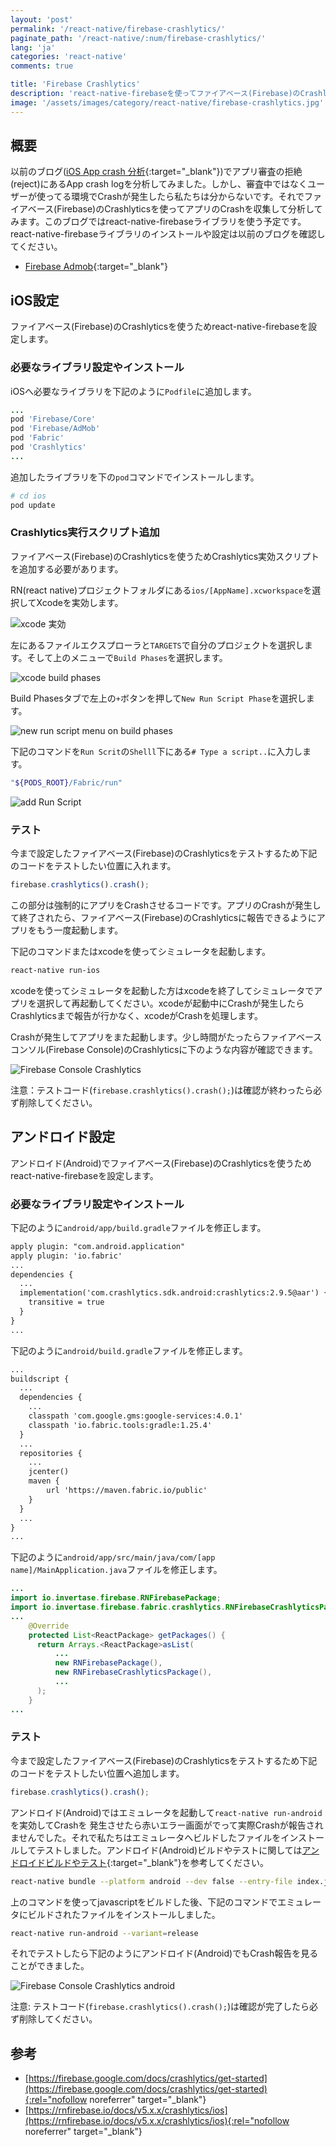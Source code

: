 ```yaml
---
layout: 'post'
permalink: '/react-native/firebase-crashlytics/'
paginate_path: '/react-native/:num/firebase-crashlytics/'
lang: 'ja'
categories: 'react-native'
comments: true

title: 'Firebase Crashlytics'
description: 'react-native-firebaseを使ってファイアベース(Firebase)のCrashlyticsでアプリのCrashが発生したらその情報を取得してみましょう。'
image: '/assets/images/category/react-native/firebase-crashlytics.jpg'
---
```



## 概要
以前のブログ([iOS App crash 分析]({{site.url}}/{{page.categories}}/ios-app-crash-debugging/){:target="_blank"})でアプリ審査の拒絶(reject)にあるApp crash logを分析してみました。しかし、審査中ではなくユーザーが使ってる環境でCrashが発生したら私たちは分からないです。それでファイアベース(Firebase)のCrashlyticsを使ってアプリのCrashを収集して分析してみます。このブログではreact-native-firebaseライブラリを使う予定です。react-native-firebaseライブラリのインストールや設定は以前のブログを確認してください。

- [Firebase Admob]({{site.url}}/{{page.categories}}/react-native-firebase-admob/){:target="_blank"}

## iOS設定
ファイアベース(Firebase)のCrashlyticsを使うためreact-native-firebaseを設定します。

### 必要なライブラリ設定やインストール
iOSへ必要なライブラリを下記のように```Podfile```に追加します。

```ruby
...
pod 'Firebase/Core'
pod 'Firebase/AdMob'
pod 'Fabric'
pod 'Crashlytics'
...
```

追加したライブラリを下の```pod```コマンドでインストールします。

```bash
# cd ios
pod update
```

### Crashlytics実行スクリプト追加
ファイアベース(Firebase)のCrashlyticsを使うためCrashlytics実効スクリプトを追加する必要があります。


RN(react native)プロジェクトフォルダにある```ios/[AppName].xcworkspace```を選択してXcodeを実効します。

![xcode 実効](/assets/images/category/react-native/firebase-crashlytics/execute_xcode.png)

左にあるファイルエクスプローラと```TARGETS```で自分のプロジェクトを選択します。そして上のメニューで```Build Phases```を選択します。

![xcode build phases](/assets/images/category/react-native/firebase-crashlytics/build_phases.png)

Build Phasesタブで左上の```+```ボタンを押して```New Run Script Phase```を選択します。

![new run script menu on build phases](/assets/images/category/react-native/firebase-crashlytics/new_run_script.png)

下記のコマンドを```Run Scrit```の```Shelll```下にある```# Type a script..```に入力します。

```bash
"${PODS_ROOT}/Fabric/run"
```

![add Run Script](/assets/images/category/react-native/firebase-crashlytics/add_run_script.png)

### テスト
今まで設定したファイアベース(Firebase)のCrashlyticsをテストするため下記のコードをテストしたい位置に入れます。

```js
firebase.crashlytics().crash();
```

この部分は強制的にアプリをCrashさせるコードです。アプリのCrashが発生して終了されたら、ファイアベース(Firebase)のCrashlyticsに報告できるようにアプリをもう一度起動します。

下記のコマンドまたはxcodeを使ってシミュレータを起動します。

```bash
react-native run-ios
```

xcodeを使ってシミュレータを起動した方はxcodeを終了してシミュレータでアプリを選択して再起動してください。xcodeが起動中にCrashが発生したらCrashlyticsまで報告が行かなく、xcodeがCrashを処理します。

Crashが発生してアプリをまた起動します。少し時間がたったらファイアベースコンソル(Firebase Console)のCrashlyticsに下のような内容が確認できます。

![Firebase Console Crashlytics](/assets/images/category/react-native/firebase-crashlytics/firebase_crashlytics.png)

注意：テストコード(```firebase.crashlytics().crash();```)は確認が終わったら必ず削除してください。

## アンドロイド設定
アンドロイド(Android)でファイアベース(Firebase)のCrashlyticsを使うためreact-native-firebaseを設定します。

### 必要なライブラリ設定やインストール
下記のように```android/app/build.gradle```ファイルを修正します。

```xml
apply plugin: "com.android.application"
apply plugin: 'io.fabric'
...
dependencies {
  ...
  implementation('com.crashlytics.sdk.android:crashlytics:2.9.5@aar') {
    transitive = true
  }
}
...
```

下記のように```android/build.gradle```ファイルを修正します。

```xml
...
buildscript {
  ...
  dependencies {
    ...
    classpath 'com.google.gms:google-services:4.0.1'
    classpath 'io.fabric.tools:gradle:1.25.4'
  }
  ...
  repositories {
    ...
    jcenter()
    maven {
        url 'https://maven.fabric.io/public'
    }
  }
  ...
}
...
```

下記のように```android/app/src/main/java/com/[app name]/MainApplication.java```ファイルを修正します。

```java
...
import io.invertase.firebase.RNFirebasePackage;
import io.invertase.firebase.fabric.crashlytics.RNFirebaseCrashlyticsPackage;
...
    @Override
    protected List<ReactPackage> getPackages() {
      return Arrays.<ReactPackage>asList(
          ...
          new RNFirebasePackage(),
          new RNFirebaseCrashlyticsPackage(),
          ...
      );
    }
...
```

### テスト
今まで設定したファイアベース(Firebase)のCrashlyticsをテストするため下記のコードをテストしたい位置へ追加します。

```js
firebase.crashlytics().crash();
```

アンドロイド(Android)ではエミュレータを起動して```react-native run-android```を実効してCrashを
発生させたら赤いエラー画面がでって実際Crashが報告されませんでした。それで私たちはエミュレータへビルドしたファイルをインストールしてテストしました。アンドロイド(Android)ビルドやテストに関しては[アンドロイドビルドやテスト]({{site.url}}/{{page.categories}}/android-running-on-device/){:target="_blank"}を参考してください。

```bash
react-native bundle --platform android --dev false --entry-file index.js --bundle-output android/app/src/main/assets/index.android.bundle
```

上のコマンドを使ってjavascriptをビルドした後、下記のコマンドでエミュレータにビルドされたファイルをインストールしました。

```bash
react-native run-android --variant=release
```

それでテストしたら下記のようにアンドロイド(Android)でもCrash報告を見ることができました。

![Firebase Console Crashlytics android](/assets/images/category/react-native/firebase-crashlytics/firebase_crashlytics_android.png)

注意: テストコード(```firebase.crashlytics().crash();```)は確認が完了したら必ず削除してください。

## 参考
- [https://firebase.google.com/docs/crashlytics/get-started](https://firebase.google.com/docs/crashlytics/get-started){:rel="nofollow noreferrer" target="_blank"}
- [https://rnfirebase.io/docs/v5.x.x/crashlytics/ios](https://rnfirebase.io/docs/v5.x.x/crashlytics/ios){:rel="nofollow noreferrer" target="_blank"}